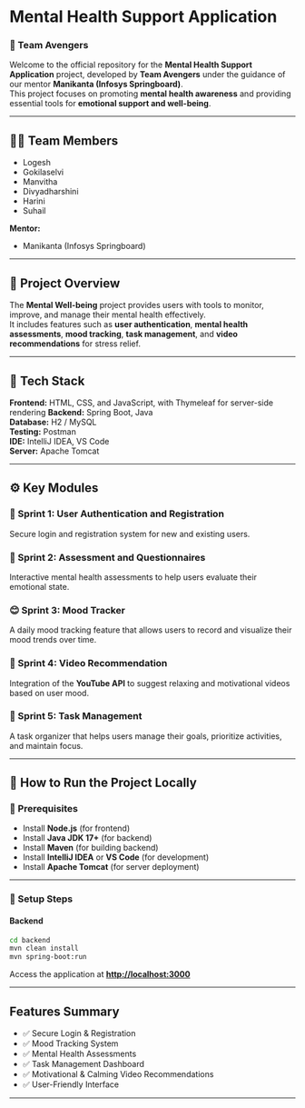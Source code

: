 # Mental Health Support Application  

### 🌟 Team Avengers  
Welcome to the official repository for the **Mental Health Support Application** project, developed by **Team Avengers** under the guidance of our mentor **Manikanta (Infosys Springboard)**.  
This project focuses on promoting **mental health awareness** and providing essential tools for **emotional support and well-being**.

---

## 👩‍💻 Team Members
- Logesh  
-  Gokilaselvi
- Manvitha  
- Divyadharshini  
- Harini  
- Suhail  

**Mentor:**  
- Manikanta (Infosys Springboard)

---

## 🧠 Project Overview  
The **Mental Well-being** project provides users with tools to monitor, improve, and manage their mental health effectively.  
It includes features such as **user authentication**, **mental health assessments**, **mood tracking**, **task management**, and **video recommendations** for stress relief.

---

## 🧩 Tech Stack  
**Frontend:** HTML, CSS, and JavaScript, with Thymeleaf for server-side rendering
**Backend:** Spring Boot, Java  
**Database:** H2 / MySQL  
**Testing:** Postman  
**IDE:** IntelliJ IDEA, VS Code  
**Server:** Apache Tomcat  

---

## ⚙️ Key Modules  

### 🧍 Sprint 1: User Authentication and Registration  
Secure login and registration system for new and existing users.

### 💬 Sprint 2: Assessment and Questionnaires  
Interactive mental health assessments to help users evaluate their emotional state.

### 😊 Sprint 3: Mood Tracker  
A daily mood tracking feature that allows users to record and visualize their mood trends over time.

### 🎥 Sprint 4: Video Recommendation  
Integration of the **YouTube API** to suggest relaxing and motivational videos based on user mood.

### 📝 Sprint 5: Task Management  
A task organizer that helps users manage their goals, prioritize activities, and maintain focus.

---

## 🧭 How to Run the Project Locally  

### 🔧 Prerequisites  
- Install **Node.js** (for frontend)  
- Install **Java JDK 17+** (for backend)  
- Install **Maven** (for building backend)  
- Install **IntelliJ IDEA** or **VS Code** (for development)  
- Install **Apache Tomcat** (for server deployment)

---

### 🚀 Setup Steps  
#### Backend  
```bash
cd backend
mvn clean install
mvn spring-boot:run
````


Access the application at **[http://localhost:3000](http://localhost:3000)**

---

##  Features Summary

* ✅ Secure Login & Registration
* ✅ Mood Tracking System
* ✅ Mental Health Assessments
* ✅ Task Management Dashboard
* ✅ Motivational & Calming Video Recommendations
* ✅ User-Friendly Interface

---

